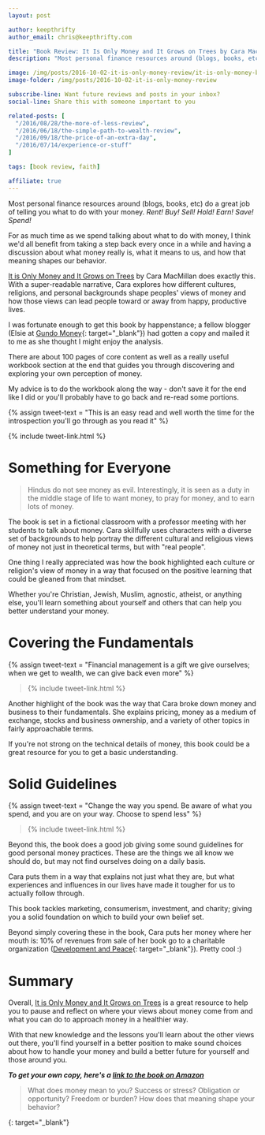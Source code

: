 ```yaml
---
layout: post

author: keepthrifty
author_email: chris@keepthrifty.com

title: "Book Review: It Is Only Money and It Grows on Trees by Cara MacMillan"
description: "Most personal finance resources around (blogs, books, etc) do a great job of telling you what to do with your money. Rent! Buy! Sell! Hold! Earn! Save! Spend!"

image: /img/posts/2016-10-02-it-is-only-money-review/it-is-only-money-book-cover.jpg
image-folder: /img/posts/2016-10-02-it-is-only-money-review

subscribe-line: Want future reviews and posts in your inbox?
social-line: Share this with someone important to you

related-posts: [
  "/2016/08/28/the-more-of-less-review",
  "/2016/06/18/the-simple-path-to-wealth-review",
  "/2016/09/18/the-price-of-an-extra-day",
  "/2016/07/14/experience-or-stuff"
]

tags: [book review, faith]

affiliate: true
---
```


Most personal finance resources around (blogs, books, etc) do a great job of telling you what to do with your money. _Rent! Buy! Sell! Hold! Earn! Save! Spend!_

For as much time as we spend talking about what to do with money, I think we'd all benefit from taking a step back every once in a while and having a discussion about what money really is, what it means to us, and how that meaning shapes our behavior.

[It is Only Money and It Grows on Trees][it-is-only-money-amazon] by Cara MacMillan does exactly this. With a super-readable narrative, Cara explores how different cultures, religions, and personal backgrounds shape peoples' views of money and how those views can lead people toward or away from happy, productive lives.

I was fortunate enough to get this book by happenstance; a fellow blogger (Elsie at [Gundo Money](http://www.gundomoney.com){: target="_blank"}) had gotten a copy and mailed it to me as she thought I might enjoy the analysis.

There are about 100 pages of core content as well as a really useful workbook section at the end that guides you through discovering and exploring your own perception of money.

My advice is to do the workbook along the way - don't save it for the end like I did or you'll probably have to go back and re-read some portions.

{% assign tweet-text = "This is an easy read and well worth the time for the introspection you'll go through as you read it" %}

{% include tweet-link.html %}

# Something for Everyone #

> Hindus do not see money as evil. Interestingly, it is seen as a duty in the middle stage of life to want money, to pray for money, and to earn lots of money.

The book is set in a fictional classroom with a professor meeting with her students to talk about money. Cara skillfully uses characters with a diverse set of backgrounds to help portray the different cultural and religious views of money not just in theoretical terms, but with "real people".

One thing I really appreciated was how the book highlighted each culture or religion's view of money in a way that focused on the positive learning that could be gleaned from that mindset.

Whether you're Christian, Jewish, Muslim, agnostic, atheist, or anything else, you'll learn something about yourself and others that can help you better understand your money.

# Covering the Fundamentals #

{% assign tweet-text = "Financial management is a gift we give ourselves; when we get to wealth, we can give back even more" %}

> {% include tweet-link.html %}

Another highlight of the book was the way that Cara broke down money and business to their fundamentals. She explains pricing, money as a medium of exchange, stocks and business ownership, and a variety of other topics in fairly approachable terms.

If you're not strong on the technical details of money, this book could be a great resource for you to get a basic understanding.

# Solid Guidelines #

{% assign tweet-text = "Change the way you spend. Be aware of what you spend, and you are on your way. Choose to spend less" %}

> {% include tweet-link.html %}

Beyond this, the book does a good job giving some sound guidelines for good personal money practices. These are the things we all know we should do, but may not find ourselves doing on a daily basis.

Cara puts them in a way that explains not just what they are, but what experiences and influences in our lives have made it tougher for us to actually follow through.

This book tackles marketing, consumerism, investment, and charity; giving you a solid foundation on which to build your own belief set.

Beyond simply covering these in the book, Cara puts her money where her mouth is: 10% of revenues from sale of her book go to a charitable organization ([Development and Peace](https://www.devp.org/en){: target="_blank"}). Pretty cool :)

# Summary #

Overall, [It is Only Money and It Grows on Trees][it-is-only-money-amazon] is a great resource to help you to pause and reflect on where your views about money come from and what you can do to approach money in a healthier way.

With that new knowledge and the lessons you'll learn about the other views out there, you'll find yourself in a better position to make sound choices about how to handle your money and build a better future for yourself and those around you.

___To get your own copy, here's a [link to the book on Amazon][it-is-only-money-amazon]___

> What does money mean to you? Success or stress? Obligation or opportunity? Freedom or burden? How does that meaning shape your behavior?

[it-is-only-money-amazon]: http://amzn.to/2dgKhLj
{: target="_blank"}
